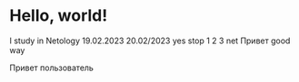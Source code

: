 # Hello, world!

I study in Netology
19.02.2023
20.02/2023
yes
stop
1
2
3
net
Привет
good way

Привет пользователь